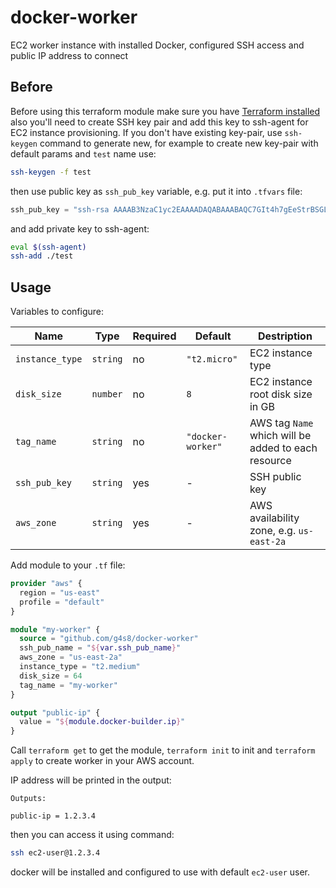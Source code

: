 # docker-worker
EC2 worker instance with installed Docker, configured SSH access and public IP address to connect

## Before
Before using this terraform module make sure you have
[Terraform installed](https://learn.hashicorp.com/terraform/getting-started/install.html) also you'll need to create SSH key pair and
add this key to ssh-agent for EC2 instance provisioning.
If you don't have existing key-pair, use `ssh-keygen` command to generate new,
for example to create new key-pair with default params and `test` name use:
```bash
ssh-keygen -f test
```
then use public key as `ssh_pub_key` variable, e.g. put it into `.tfvars` file:
```tfvars
ssh_pub_key = "ssh-rsa AAAAB3NzaC1yc2EAAAADAQABAAABAQC7GIt4h7gEeStrBSGL2yWjAFddcaURRKaRiRyZtt6cZT8hpQ6r3ITWdZEh8lwNuD4d+c7Pxc3nKU3L+/RGO9s+H7AT6ZQYOTBATAwNEYTnVRcTu+WH3juGGxAnT7wXZDRVabhF8+inXgAGef93Ncvvbi5W9OyVml/hNkVzdWMk9yCSM+m+OPW0NLWlX4l/X5yYmGIa9ogAJmPiztI/ILzrp2CMPMhdhL3Wl8pH/By49GW6v2YRC9DU3FSmso4ZuK4rkCL7yIIlm/h3FOUX1lXLcU3AGVsQdZ5yaA1I0lalbYwYSV/2lGyy7zSlestz2MvPaVI/AMB6SSfOa9EZIy97 g4s8@g4s8"
```
and add private key to ssh-agent:
```bash
eval $(ssh-agent)
ssh-add ./test
```
## Usage
Variables to configure:

| Name            | Type     | Required | Default           | Destription |
|-----------------|----------|----------|-------------------|-------------|
| `instance_type` | `string` | no       | `"t2.micro"`      | EC2 instance type |
| `disk_size`     | `number` | no       | `8`               | EC2 instance root disk size in GB |
| `tag_name`      | `string` | no       | `"docker-worker"` | AWS tag `Name` which will be added to each resource |
| `ssh_pub_key`   | `string` | yes      | -                 | SSH public key |
| `aws_zone`      | `string` | yes      | -                 | AWS availability zone, e.g. `us-east-2a` |


Add module to your `.tf` file:
```terraform
provider "aws" {
  region = "us-east"
  profile = "default"
}

module "my-worker" {
  source = "github.com/g4s8/docker-worker"
  ssh_pub_name = "${var.ssh_pub_name}"
  aws_zone = "us-east-2a"
  instance_type = "t2.medium"
  disk_size = 64
  tag_name = "my-worker"
}

output "public-ip" {
  value = "${module.docker-builder.ip}"
}
```
Call `terraform get` to get the module,
`terraform init` to init and `terraform apply` to create worker in your AWS account.

IP address will be printed in the output:
```
Outputs:

public-ip = 1.2.3.4
```

then you can access it using command:
```bash
ssh ec2-user@1.2.3.4
```

docker will be installed and configured to use with default `ec2-user` user.
